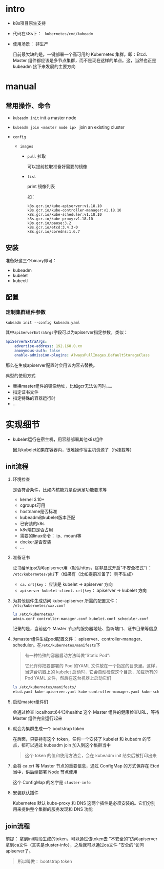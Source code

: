 



# intro

* k8s项目原生支持
* 代码在k8s下： ` kubernetes/cmd/kubeadm`

* 使用场景： 非生产

   目前最欠缺的是，一键部署一个高可用的 Kubernetes 集群，即：Etcd、Master 组件都应该是多节点集群，而不是现在这样的单点。这，当然也正是 kubeadm 接下来发展的主要方向



# manual



## 常用操作、命令



* `kubeadm init` init a master node
* `kubeadm join <master node ip> ` join an existing cluster

* `config`

  * `images`

    * `pull` 拉取

      可以提前拉取准备好需要的镜像

    * `list`

      print 镜像列表

      如：

      ```
      k8s.gcr.io/kube-apiserver:v1.18.10
      k8s.gcr.io/kube-controller-manager:v1.18.10
      k8s.gcr.io/kube-scheduler:v1.18.10
      k8s.gcr.io/kube-proxy:v1.18.10
      k8s.gcr.io/pause:3.2
      k8s.gcr.io/etcd:3.4.3-0
      k8s.gcr.io/coredns:1.6.7
      ```

      





## 安装



准备好这三个binary即可：

* kubeadm
* kubelet
* kubectl





## 配置



### 定制集群组件参数

`kubeadm init --config kubeadm.yaml`

其中`apiServerExtraArgs`字段可以为apiserver指定参数，类似：

```yaml
apiServerExtraArgs: 
	advertise-address: 192.168.0.xx 
	anonymous-auth: false 
	enable-admission-plugins: AlwaysPullImages,DefaultStorageClass 
```

那么在生成apiserver配置时会用该内容去替换。



典型的使用方式

* 替换master组件的镜像地址，比如gcr无法访问时。。。
* 指定证书文件
* 指定特殊的容器运行时
* ...





# 实现细节



* kubelet运行在宿主机，用容器部署其他k8s组件

  因为kubelet如果在容器内，很难操作宿主机资源了（fs挂载等）



## init流程



1. 环境检查

   是否符合条件，比如内核能力是否满足功能要求等

   * kernel 3.10+
   * cgroups可用
   * hostname是否标准
   * kubeadm和kubelet版本匹配
   * 已安装的k8s
   * k8s端口是否占用
   * 需要的linux命令： ip、mount等
   * docker是否安装
   * ...

2. 准备证书

   证书给https访问apiserver用（默认https，除非显式开启”不安全模式“）： ` /etc/kubernetes/pki`下（如果有（比如提前准备了）则不生成）

   * `ca.` `crt|key`： 应该是 kubelet -> apiserver 方向
   * `apiserver-kubelet-client.` `crt|key`： apiserver -> kubelet 方向

3. 为其他组件生成访问 kube-apiserver 所需的配置文件： `/etc/kubernetes/xxx.conf`

   ```sh
   ls /etc/kubernetes/ 
   admin.conf controller-manager.conf kubelet.conf scheduler.conf
   ```

   记录的是，当前这个 Master 节点的服务器地址、监听端口、证书目录等信息

4. 为master组件生成pod配置文件： apiserver、controller-manager、scheduler。在`/etc/kubernetes/manifests`下

   > 有一种特殊的容器启动方法叫做“Static Pod”:
   >
   > 它允许你把要部署的 Pod 的YAML 文件放在一个指定的目录里。这样，当这台机器上的 kubelet 启动时，它会自动检查这个目录，加载所有的 Pod YAML 文件，然后在这台机器上启动它们

   ```sh
   ls /etc/kubernetes/manifests/ 
   etcd.yaml kube-apiserver.yaml kube-controller-manager.yaml kube-scheduler.yaml
   ```

5. 启动master组件们

   会通过检查 localhost:6443/healthz 这个 Master 组件的健康检查URL，等待 Master 组件完全运行起来

6. 就会为集群生成一个 bootstrap token

   在后面，只要持有这个 token，任何一个安装了 kubelet 和 kubadm 的节点，都可以通过 kubeadm join 加入到这个集群当中

   > 这个 token 的值和使用方法会，会在 kubeadm init 结束后被打印出来

7. 会将 ca.crt 等 Master 节点的重要信息，通过 ConfigMap 的方式保存在 Etcd 当中，供后续部署 Node 节点使用

   这个 ConfigMap 的名字是 `cluster-info`

8. 安装默认插件

   Kubernetes 默认 kube-proxy 和 DNS 这两个插件是必须安装的。它们分别用来提供整个集群的服务发现和 DNS 功能



## join流程



前提： 拿到init阶段生成的token，可以通过该token去 ”不安全的“访问apiserver拿到ca文件（其实是cluster-info），之后就可以通过ca文件 ”安全的“访问apiserver了。

> 所以叫做： bootstrap token



















